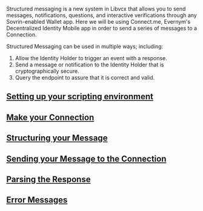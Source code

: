 Structured messaging is a new system in Libvcx that allows you to send
messages, notifications, questions, and interactive verifications through any
Sovrin-enabled Wallet app. Here we will be using Connect.me, Evernym's
Decentralized Identity Mobile app in order to send a series of messages to a
Connection.

Structured Messaging can be used in multiple ways; including:

1. Allow the Identity Holder to trigger an event with a response.
2. Send a message or notification to the Identity Holder that is cryptographically secure.
3. Query the endpoint to assure that it is correct and valid.

## [Setting up your scripting environment](01/)

## [Make your Connection](02/)

## [Structuring your Message](03/)

## [Sending your Message to the Connection](04/)

## [Parsing the Response](05/)

## [Error Messages](06/)
